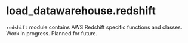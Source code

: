 # load_datawarehouse.redshift
`redshift` module contains AWS Redshift specific functions and classes.
Work in progress. Planned for future.
